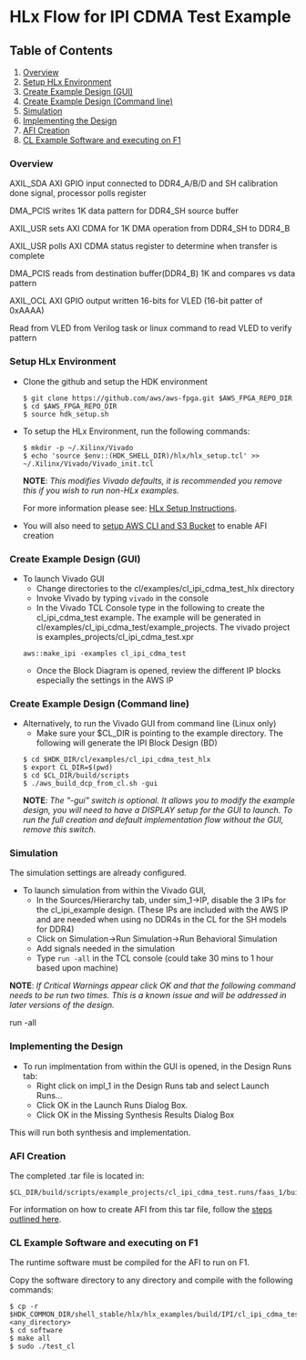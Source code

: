 # HLx Flow for IPI CDMA Test Example

## Table of Contents

1. [Overview](#overview)
2. [Setup HLx Environment](#env)
3. [Create Example Design (GUI)](#createbdgui)
4. [Create Example Design (Command line)](#createbd)
5. [Simulation](#sim)
6. [Implementing the Design](#impl)
7. [AFI Creation](#aficreation)
8. [CL Example Software and executing on F1](#swf1)

<a name="overview"></a>
### Overview

AXIL_SDA AXI GPIO input connected to DDR4_A/B/D and SH calibration done signal, processor polls register

DMA_PCIS writes 1K data pattern for DDR4_SH source buffer

AXIL_USR sets AXI CDMA for 1K DMA operation from DDR4_SH to DDR4_B

AXIL_USR polls AXI CDMA status register to determine when transfer is complete

DMA_PCIS reads from destination buffer(DDR4_B) 1K and compares vs data pattern

AXIL_OCL AXI GPIO output written 16-bits for VLED (16-bit patter of 0xAAAA)

Read from VLED from Verilog task or linux command to read VLED to verify pattern

<a name="env"></a>
### Setup HLx Environment

* Clone the github and setup the HDK environment
   ```
   $ git clone https://github.com/aws/aws-fpga.git $AWS_FPGA_REPO_DIR
   $ cd $AWS_FPGA_REPO_DIR
   $ source hdk_setup.sh
   ```
* To setup the HLx Environment, run the following commands:
   ```
   $ mkdir -p ~/.Xilinx/Vivado
   $ echo 'source $env::(HDK_SHELL_DIR)/hlx/hlx_setup.tcl' >> ~/.Xilinx/Vivado/Vivado_init.tcl
   ```
   **NOTE**: *This modifies Vivado defaults, it is recommended you remove this if you wish to run non-HLx examples.* 
   
   For more information please see: [HLx Setup Instructions](../../../../hdk/docs/IPI_GUI_Vivado_Setup.md).

* You will also need to [setup AWS CLI and S3 Bucket](../../../../SDAccel/docs/Setup_AWS_CLI_and_S3_Bucket.md) to enable AFI creation

<a name="createbdgui"></a>
### Create Example Design (GUI)

* To launch Vivado GUI
   * Change directories to the cl/examples/cl_ipi_cdma_test_hlx directory
   * Invoke Vivado by typing `vivado` in the console
   * In the Vivado TCL Console type in the following to create the cl_ipi_cdma_test example. The example will be generated in cl/examples/cl_ipi_cdma_test/example_projects. The vivado project is examples_projects/cl_ipi_cdma_test.xpr
   ```
   aws::make_ipi -examples cl_ipi_cdma_test
   ```
   * Once the Block Diagram is opened, review the different IP blocks especially the settings in the AWS IP

<a name="createbd"></a>
### Create Example Design (Command line)

* Alternatively, to run the Vivado GUI from command line (Linux only)
   * Make sure your $CL_DIR is pointing to the example directory. The following will generate the IPI Block Design (BD)
   ```
   $ cd $HDK_DIR/cl/examples/cl_ipi_cdma_test_hlx
   $ export CL_DIR=$(pwd)
   $ cd $CL_DIR/build/scripts
   $ ./aws_build_dcp_from_cl.sh -gui
   ```    
   **NOTE**: *The "-gui" switch is optional. It allows you to modify the example design, you will need to have a DISPLAY setup for the GUI to launch. To run the full creation and default implementation flow without the GUI, remove this switch.*

<a name="sim"></a>
### Simulation

The simulation settings are already configured.

* To launch simulation from within the Vivado GUI, 
   * In the Sources/Hierarchy tab, under sim_1->IP, disable the 3 IPs for the cl_ipi_example design. (These IPs are included with the AWS IP and are needed when using no DDR4s in the CL for the SH models for DDR4)
   * Click on Simulation->Run Simulation->Run Behavioral Simulation
   * Add signals needed in the simulation
   * Type `run -all` in the TCL console (could take 30 mins to 1 hour based upon machine)

**NOTE**: *If Critical Warnings appear click OK and that the following command needs to be run two times. This is a known issue and will be addressed in later versions of the design.*

run -all

<a name="impl"></a>
### Implementing the Design

* To run implmentation from within the GUI is opened, in the Design Runs tab:
   * Right click on impl\_1 in the Design Runs tab and select Launch Runs…
   * Click OK in the Launch Runs Dialog Box.
   * Click OK in the Missing Synthesis Results Dialog Box

This will run both synthesis and implementation.

<a name="aficreation"></a>
### AFI Creation

The completed .tar file is located in: 
```
$CL_DIR/build/scripts/example_projects/cl_ipi_cdma_test.runs/faas_1/build/checkpoints/to_aws/<timestamp>.Developer_CL.tar  
```
For information on how to create AFI from this tar file, follow the [steps outlined here](../../../README.md#step3).

<a name="swf1"></a>
### CL Example Software and executing on F1

The runtime software must be compiled for the AFI to run on F1.

Copy the software directory to any directory and compile with the following commands:
```
$ cp -r $HDK_COMMON_DIR/shell_stable/hlx/hlx_examples/build/IPI/cl_ipi_cdma_test/software <any_directory>
$ cd software
$ make all
$ sudo ./test_cl
```
